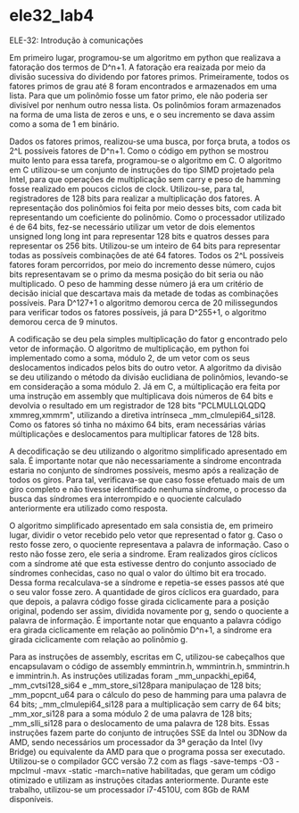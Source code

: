 # ele32_lab4
ELE-32: Introdução à comunicações

Em primeiro lugar, programou-se um algoritmo em python que realizava a fatoração dos termos de D^n+1. A fatoração era reaizada por meio da divisão sucessiva do dividendo por fatores primos. Primeiramente, todos os fatores primos de grau até 8 foram encontrados e armazenados em uma lista. Para que um polinômio fosse um fator primo, ele não poderia ser divisível por nenhum outro nessa lista. Os polinômios foram armazenados na forma de uma lista de zeros e uns, e o seu incremento se dava assim como a soma de 1 em binário.


Dados os fatores primos, realizou-se uma busca, por força bruta, a todos os 2^L possíveis fatores de D^n+1. Como o código em python se mostrou muito lento para essa tarefa, programou-se o algoritmo em C. O algoritmo em C utilizou-se um conjunto de instruções do tipo SIMD projetado pela Intel, para que operações de multiplicação sem carry e peso de hamming fosse realizado em poucos ciclos de clock. Utilizou-se, para tal, registradores de 128 bits para realizar a multiplicação dos fatores. A representação dos polinômios foi feita por meio desses bits, com cada bit representando um coeficiente do polinômio. Como o processador utilizado é de 64 bits, fez-se necessário utilizar um vetor de dois elementos unsigned long long int para representar 128 bits e quatros desses para representar os 256 bits. 
Utilizou-se um inteiro de 64 bits para representar todas as possíveis combinações de até 64 fatores. Todos os 2^L possíveis fatores foram percorridos, por meio do incremento desse número, cujos bits representavam se o primo da mesma posição do bit seria ou não multiplicado. O peso de hamming desse número já era um critério de decisão inicial que descartava mais da metade de todas as combinações possíveis. Para D^127+1 o algoritmo demorou cerca de 20 milissegundos para verificar todos os fatores possíveis, já para D^255+1, o algoritmo demorou cerca de 9 minutos.


A codificação se deu pela simples multiplicação do fator g encontrado pelo vetor de informação.
O algoritmo de multiplicação, em python foi implementado como a soma, módulo 2, de um vetor com os seus deslocamentos indicados pelos bits do outro vetor. A algoritmo da divisão se deu utilizando o método da divisão euclidiana de polinômios, levando-se em consideração a soma módulo 2. Já em C, a múltiplicação era feita por uma instrução em assembly que multiplicava dois números de 64 bits e devolvia o resultado em um registrador de 128 bits "PCLMULLQLQDQ xmmreg,xmmrm", utilizando a diretiva intrínseca _mm_clmulepi64_si128. Como os fatores só tinha no máximo 64 bits, eram necessárias várias múltiplicações e deslocamentos para multiplicar fatores de 128 bits.

A decodificação se deu utilizando o algoritmo simplificado apresentado em sala. É importante notar que não necessariamente a síndrome encontrada estaria no conjunto de síndromes possíveis, mesmo após a realização de todos os giros. Para tal, verificava-se que caso fosse efetuado mais de um giro completo e não tivesse identificado nenhuma síndrome, o processo da busca das síndromes era interrompido e o quociente calculado anteriormente era utilizado como resposta.

O algoritmo simplificado apresentado em sala consistia de, em primeiro lugar, dividir o vetor recebido pelo vetor que representad o fator g. Caso o resto fosse zero, o quociente representava a palavra de informação. Caso o resto não fosse zero, ele seria a sindrome. Eram realizados giros cíclicos com a síndrome até que esta estivesse dentro do conjunto associado de síndromes conhecidas, caso no qual o valor do último bit era trocado. Dessa forma recalculava-se a síndrome e repetia-se esses passos até que o seu valor fosse zero. A quantidade de giros cíclicos era guardado, para que depois, a palavra código fosse girada ciclicamente para a posição original, podendo ser assim, dividida novamente por g, sendo o quociente a palavra de informação. É importante notar que enquanto a palavra código era girada ciclicamente em relação ao polinômio D^n+1, a síndrome era girada ciclicamente com relação ao polinômio g.

Para as instruções de assembly, escritas em C, utilizou-se cabeçalhos que encapsulavam o código de assembly emmintrin.h, wmmintrin.h, smmintrin.h e immintrin.h. As instruções utilizadas foram _mm_unpackhi_epi64, _mm_cvtsi128_si64 e _mm_store_si128para manipulaçao de 128 bits; _mm_popcnt_u64 para o cálculo do peso de hamming para uma palavra de 64 bits; _mm_clmulepi64_si128 para a multiplicação sem carry de 64 bits; _mm_xor_si128 para a soma módulo 2 de uma palavra de 128 bits; _mm_slli_si128 para o deslocamento de uma palavra de 128 bits. Essas instruções fazem parte do conjunto de intruções SSE da Intel ou 3DNow da AMD, sendo necessários um processador da 3ª geração da Intel (Ivy Bridge) ou equivalente da AMD para que o programa possa ser executado. Utilizou-se o compilador GCC versão 7.2 com as flags -save-temps -O3 -mpclmul -mavx -static -march=native habilitadas, que geram um código otimizado e utilizam as instruções citadas anteriormente. Durante este trabalho, utilizou-se um processador i7-4510U, com 8Gb de RAM disponíveis.




